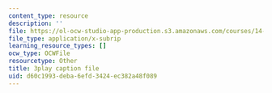 ```yaml
---
content_type: resource
description: ''
file: https://ol-ocw-studio-app-production.s3.amazonaws.com/courses/14-01sc-principles-of-microeconomics-fall-2011/d60c1993deba6efd3424ec382a48f089_jDnoR7IF_eY.srt
file_type: application/x-subrip
learning_resource_types: []
ocw_type: OCWFile
resourcetype: Other
title: 3play caption file
uid: d60c1993-deba-6efd-3424-ec382a48f089
---
```

